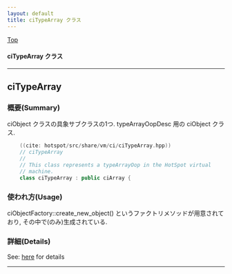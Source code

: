 ```yaml
---
layout: default
title: ciTypeArray クラス 
---
```

[Top](../index.html)

#### ciTypeArray クラス 



---
## <a name="no5CyJWhtY" id="no5CyJWhtY">ciTypeArray</a>

### 概要(Summary)
ciObject クラスの具象サブクラスの1つ. typeArrayOopDesc 用の ciObject クラス.


```cpp
    ((cite: hotspot/src/share/vm/ci/ciTypeArray.hpp))
    // ciTypeArray
    //
    // This class represents a typeArrayOop in the HotSpot virtual
    // machine.
    class ciTypeArray : public ciArray {
```

### 使われ方(Usage)
ciObjectFactory::create_new_object() というファクトリメソッドが用意されており, その中で(のみ)生成されている.




### 詳細(Details)
See: [here](../doxygen/classciTypeArray.html) for details

---
